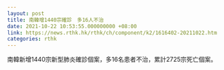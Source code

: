 ```yaml
---
layout: post
title: 南韓增1440宗確診　多16人不治
date: 2021-10-22 10:53:55.000000000 +08:00
link: https://news.rthk.hk/rthk/ch/component/k2/1616402-20211022.htm
categories: rthk
---
```


南韓新增1440宗新型肺炎確診個案，多16名患者不治，累計2725宗死亡個案。
